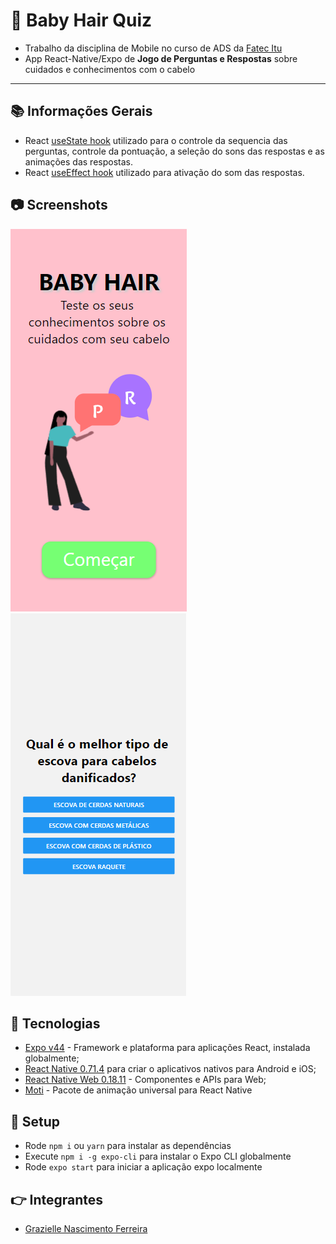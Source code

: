 # :woman: Baby Hair Quiz

* Trabalho da disciplina de Mobile no curso de ADS da [Fatec Itu](https://fatecitu.edu.br/portal/cursos/analise-e-desenvolvimento-de-sistemas/)
* App React-Native/Expo de **Jogo de Perguntas e Respostas** sobre cuidados e conhecimentos com o cabelo

---

## :books: Informações Gerais
- React [useState hook](https://reactjs.org/docs/hooks-state.html) utilizado para o controle da sequencia das perguntas, controle da pontuação, a seleção do sons das respostas e as animações das respostas.
- React [useEffect hook](https://reactjs.org/docs/hooks-effect.html) utilizado para ativação do som das respostas.

## :camera: Screenshots
![Home](./assets/screnshotHome.png)
![Jogo](./assets/screnshotJogo.png)

## :signal_strength: Tecnologias

* [Expo v44](https://docs.expo.io/) - Framework e plataforma para aplicações React, instalada globalmente;
* [React Native 0.71.4](https://reactnative.dev/) para criar o aplicativos nativos para Android e iOS;
* [React Native Web 0.18.11](https://www.npmjs.com/package/react-native-web) - Componentes e APIs para Web;
* [Moti](https://moti.fyi) - Pacote de animação universal para React Native

## :floppy_disk: Setup

* Rode `npm i` ou `yarn` para instalar as dependências
* Execute `npm i -g expo-cli` para instalar o Expo CLI globalmente
* Rode `expo start` para iniciar a aplicação expo localmente

## :point_right: Integrantes
* [Grazielle Nascimento Ferreira](https://github.com/Grazielle127)

